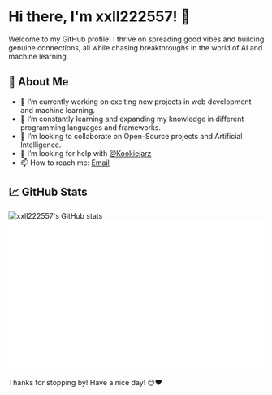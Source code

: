 # Hi there, I'm xxll222557! 👋

Welcome to my GitHub profile! I thrive on spreading good vibes and building genuine connections, all while chasing breakthroughs in the world of AI and machine learning.

## 🚀 About Me

- 🔭 I’m currently working on exciting new projects in web development and machine learning.
- 🌱 I’m constantly learning and expanding my knowledge in different programming languages and frameworks.
- 👯 I’m looking to collaborate on Open-Source projects and Artificial Intelligence.
- 🤔 I’m looking for help with [@Kookiejarz](https://github.com/Kookiejarz)
- 📫 How to reach me: [Email](xxll222557@qq.com)


## 📈 GitHub Stats

![xxll222557's GitHub stats](https://github-readme-stats.vercel.app/api?username=xxll222557&show_icons=true&theme=react)![](https://raw.githubusercontent.com/xxll222557/github-stats/master/generated/languages.svg#gh-dark-mode-only)

Thanks for stopping by! Have a nice day! 😊❤️
